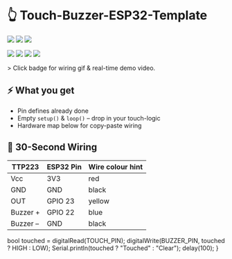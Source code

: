 # 👆 Touch-Buzzer-ESP32-Template

![](https://img.shields.io/badge/ESP32-DevKit-C00E4?style=flat-square&logo=espressif&logoColor=white)
![](https://img.shields.io/badge/Code-25_Lines-00ff00?style=flat-square)
![](https://img.shields.io/badge/License-MIT-97CA00?style=flat-square&logo=opensourceinitiative)


![](https://img.shields.io/badge/Arduino-IDE-blue?style=for-the-badge&logo=arduino)
![](https://img.shields.io/badge/ESP32-Compatible-ff0000?style=for-the-badge&logo=espressif)
![](https://img.shields.io/badge/License-MIT-green?style=for-the-badge)
![](https://img.shields.io/badge/Code-20_Lines-00ff00?style=for-the-badge)

&gt; Click badge for wiring gif & real-time demo video.

## ⚡ What you get
- Pin defines already done  
- Empty `setup()` & `loop()` – drop in your touch-logic  
- Hardware map below for copy-paste wiring  

## 🔌 30-Second Wiring
| TTP223 | ESP32 Pin | Wire colour hint |
|--------|-----------|------------------|
| Vcc    | 3V3       | red              |
| GND    | GND       | black            |
| OUT    | GPIO 23   | yellow           |
| Buzzer +| GPIO 22  | blue             |
| Buzzer –| GND      | black            |

  bool touched = digitalRead(TOUCH_PIN);
  digitalWrite(BUZZER_PIN, touched ? HIGH : LOW);
  Serial.println(touched ? "Touched" : "Clear");
  delay(100);
}
